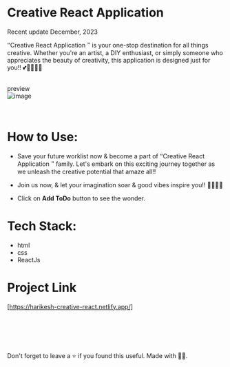 # Creative React Application 
Recent update December, 2023<br/>

🙶Creative React Application 🙷 is your one-stop destination for all things creative. Whether you're an artist, a DIY enthusiast, or simply someone who appreciates the beauty of creativity, this application is designed just for you!! 💕🌿🌸🦋🌻

<br/>preview<br/>
![image](https://github.com/kumarharikesh/creative-react-app/assets/43793294/dd9b269c-ec3f-4912-9877-ef58b277a443)

<br/>

# How to Use:
 - Save your future worklist now & become a part of 🙶Creative React Application 🙷 family. Let's embark on this exciting journey together as we unleash the creative potential that amaze all!!
- Join us now, & let your imagination soar & good vibes inspire you!! 🚀🌟✨🍃

 - Click on **Add ToDo** button to see the wonder.
 
# Tech Stack:

 - html
 - css 
 - ReactJs

# Project Link

[https://harikesh-creative-react.netlify.app/]

<br/>
<br/>
<br/>
<br/>

Don't forget to leave a ⭐ if you found this useful. Made with 💖💕.
